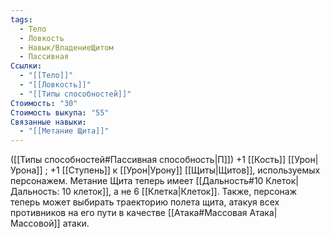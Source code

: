 ```yaml
---
tags:
  - Тело
  - Ловкость
  - Навык/ВладениеЩитом
  - Пассивная
Ссылки:
  - "[[Тело]]"
  - "[[Ловкость]]"
  - "[[Типы способностей]]"
Стоимость: "30"
Стоимость выкупа: "55"
Связанные навыки:
  - "[[Метание Щита]]"
---
```

([[Типы способностей#Пассивная способность|П]]) +1 [[Кость]] [[Урон|Урона]] ; +1 [[Ступень]] к [[Урон|Урону]] [[Щиты|Щитов]], используемых персонажем.
Метание Щита теперь имеет [[Дальность#10 Клеток|Дальность: 10 клеток]], а не 6 [[Клетка|Клеток]]. Также, персонаж теперь может выбирать траекторию полета щита, атакуя всех противников на его пути в качестве [[Атака#Массовая Атака|Массовой]] атаки. 